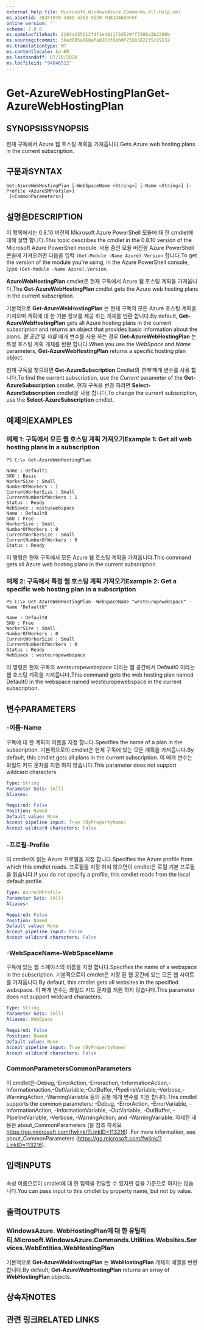 ```yaml
---
external help file: Microsoft.WindowsAzure.Commands.dll-Help.xml
ms.assetid: 3B3F1870-348D-4303-9520-FD81D4650F5F
online version: ''
schema: 2.0.0
ms.openlocfilehash: 2103a155b12fdf1e481173d529ff3308a3b2200b
ms.sourcegitcommit: 56ed085a868afa8263f8eb0f755b5822f5c29532
ms.translationtype: MT
ms.contentlocale: ko-KR
ms.lasthandoff: 07/18/2020
ms.locfileid: "94046512"
---
```

# <span data-ttu-id="93283-101">Get-AzureWebHostingPlan</span><span class="sxs-lookup"><span data-stu-id="93283-101">Get-AzureWebHostingPlan</span></span>

## <span data-ttu-id="93283-102">SYNOPSIS</span><span class="sxs-lookup"><span data-stu-id="93283-102">SYNOPSIS</span></span>
<span data-ttu-id="93283-103">현재 구독에서 Azure 웹 호스팅 계획을 가져옵니다.</span><span class="sxs-lookup"><span data-stu-id="93283-103">Gets Azure web hosting plans in the current subscription.</span></span>

## <span data-ttu-id="93283-104">구문과</span><span class="sxs-lookup"><span data-stu-id="93283-104">SYNTAX</span></span>

```
Get-AzureWebHostingPlan [-WebSpaceName <String>] [-Name <String>] [-Profile <AzureSMProfile>]
 [<CommonParameters>]
```

## <span data-ttu-id="93283-105">설명은</span><span class="sxs-lookup"><span data-stu-id="93283-105">DESCRIPTION</span></span>
<span data-ttu-id="93283-106">이 항목에서는 0.8.10 버전의 Microsoft Azure PowerShell 모듈에 대 한 cmdlet에 대해 설명 합니다.</span><span class="sxs-lookup"><span data-stu-id="93283-106">This topic describes the cmdlet in the 0.8.10 version of the Microsoft Azure PowerShell module.</span></span>
<span data-ttu-id="93283-107">사용 중인 모듈 버전을 Azure PowerShell 콘솔에 가져오려면 다음을 입력 `(Get-Module -Name Azure).Version` 합니다.</span><span class="sxs-lookup"><span data-stu-id="93283-107">To get the version of the module you're using, in the Azure PowerShell console, type `(Get-Module -Name Azure).Version`.</span></span>

<span data-ttu-id="93283-108">**AzureWebHostingPlan** cmdlet은 현재 구독에서 Azure 웹 호스팅 계획을 가져옵니다.</span><span class="sxs-lookup"><span data-stu-id="93283-108">The **Get-AzureWebHostingPlan** cmdlet gets the Azure web hosting plans in the current subscription.</span></span>

<span data-ttu-id="93283-109">기본적으로 **Get-AzureWebHostingPlan** 는 현재 구독의 모든 Azure 호스팅 계획을 가져오며 계획에 대 한 기본 정보를 제공 하는 개체를 반환 합니다.</span><span class="sxs-lookup"><span data-stu-id="93283-109">By default, **Get-AzureWebHostingPlan** gets all Azure hosting plans in the current subscription and returns an object that provides basic information about the plans.</span></span>
<span data-ttu-id="93283-110">*웹 공간* 및 *이름* 매개 변수를 사용 하는 경우 **Get-AzureWebHostingPlan** 는 특정 호스팅 계획 개체를 반환 합니다.</span><span class="sxs-lookup"><span data-stu-id="93283-110">When you use the *WebSpace* and *Name* parameters, **Get-AzureWebHostingPlan** returns a specific hosting plan object.</span></span>

<span data-ttu-id="93283-111">현재 구독을 찾으려면 **Get-AzureSubscription** Cmdlet의 *현재* 매개 변수를 사용 합니다.</span><span class="sxs-lookup"><span data-stu-id="93283-111">To find the current subscription, use the *Current* parameter of the **Get-AzureSubscription** cmdlet.</span></span>
<span data-ttu-id="93283-112">현재 구독을 변경 하려면 **Select-AzureSubscription** cmdlet을 사용 합니다.</span><span class="sxs-lookup"><span data-stu-id="93283-112">To change the current subscription, use the **Select-AzureSubscription** cmdlet.</span></span>

## <span data-ttu-id="93283-113">예제의</span><span class="sxs-lookup"><span data-stu-id="93283-113">EXAMPLES</span></span>

### <span data-ttu-id="93283-114">예제 1: 구독에서 모든 웹 호스팅 계획 가져오기</span><span class="sxs-lookup"><span data-stu-id="93283-114">Example 1: Get all web hosting plans in a subscription</span></span>
```
PS C:\> Get-AzureWebHostingPlan 

Name : Default1 
SKU : Basic 
WorkerSize : Small 
NumberOfWorkers : 1 
CurrentWorkerSize : Small 
CurrentNumberOfWorkers : 1 
Status : Ready 
WebSpace : eastuswebspace 
Name : Default0 
SKU : Free 
WorkerSize : Small 
NumberOfWorkers : 0 
CurrentWorkerSize : Small 
CurrentNumberOfWorkers : 0 
Status : Ready
```

<span data-ttu-id="93283-115">이 명령은 현재 구독에서 모든 Azure 웹 호스팅 계획을 가져옵니다.</span><span class="sxs-lookup"><span data-stu-id="93283-115">This command gets all Azure web hosting plans in the current subscription.</span></span>

### <span data-ttu-id="93283-116">예제 2: 구독에서 특정 웹 호스팅 계획 가져오기</span><span class="sxs-lookup"><span data-stu-id="93283-116">Example 2: Get a specific web hosting plan in a subscription</span></span>
```
PS C:\> Get-AzureWebHostingPlan -WebSpaceName "westeuropewebspace" -Name "Default0" 

Name : Default0 
SKU : Free 
WorkerSize : Small 
NumberOfWorkers : 0 
CurrentWorkerSize : Small 
CurrentNumberOfWorkers : 0 
Status : Ready 
WebSpace : westeuropewebspace
```

<span data-ttu-id="93283-117">이 명령은 현재 구독의 westeuropewebspace 이라는 웹 공간에서 Default0 이라는 웹 호스팅 계획을 가져옵니다.</span><span class="sxs-lookup"><span data-stu-id="93283-117">This command gets the web hosting plan named Default0 in the webspace named westeuropewebspace in the current subscription.</span></span>

## <span data-ttu-id="93283-118">변수</span><span class="sxs-lookup"><span data-stu-id="93283-118">PARAMETERS</span></span>

### <span data-ttu-id="93283-119">-이름</span><span class="sxs-lookup"><span data-stu-id="93283-119">-Name</span></span>
<span data-ttu-id="93283-120">구독에 대 한 계획의 이름을 지정 합니다.</span><span class="sxs-lookup"><span data-stu-id="93283-120">Specifies the name of a plan in the subscription.</span></span>
<span data-ttu-id="93283-121">기본적으로이 cmdlet은 현재 구독에 있는 모든 계획을 가져옵니다.</span><span class="sxs-lookup"><span data-stu-id="93283-121">By default, this cmdlet gets all plans in the current subscription.</span></span>
<span data-ttu-id="93283-122">이 매개 변수는 와일드 카드 문자를 지원 하지 않습니다.</span><span class="sxs-lookup"><span data-stu-id="93283-122">This parameter does not support wildcard characters.</span></span>

```yaml
Type: String
Parameter Sets: (All)
Aliases: 

Required: False
Position: Named
Default value: None
Accept pipeline input: True (ByPropertyName)
Accept wildcard characters: False
```

### <span data-ttu-id="93283-123">-프로필</span><span class="sxs-lookup"><span data-stu-id="93283-123">-Profile</span></span>
<span data-ttu-id="93283-124">이 cmdlet이 읽는 Azure 프로필을 지정 합니다.</span><span class="sxs-lookup"><span data-stu-id="93283-124">Specifies the Azure profile from which this cmdlet reads.</span></span>
<span data-ttu-id="93283-125">프로필을 지정 하지 않으면이 cmdlet은 로컬 기본 프로필을 읽습니다.</span><span class="sxs-lookup"><span data-stu-id="93283-125">If you do not specify a profile, this cmdlet reads from the local default profile.</span></span>

```yaml
Type: AzureSMProfile
Parameter Sets: (All)
Aliases: 

Required: False
Position: Named
Default value: None
Accept pipeline input: False
Accept wildcard characters: False
```

### <span data-ttu-id="93283-126">-WebSpaceName</span><span class="sxs-lookup"><span data-stu-id="93283-126">-WebSpaceName</span></span>
<span data-ttu-id="93283-127">구독에 있는 웹 스페이스의 이름을 지정 합니다.</span><span class="sxs-lookup"><span data-stu-id="93283-127">Specifies the name of a webspace in the subscription.</span></span>
<span data-ttu-id="93283-128">기본적으로이 cmdlet은 지정 된 웹 공간에 있는 모든 웹 사이트를 가져옵니다.</span><span class="sxs-lookup"><span data-stu-id="93283-128">By default, this cmdlet gets all websites in the specified webspace.</span></span>
<span data-ttu-id="93283-129">이 매개 변수는 와일드 카드 문자를 지원 하지 않습니다.</span><span class="sxs-lookup"><span data-stu-id="93283-129">This parameter does not support wildcard characters.</span></span>

```yaml
Type: String
Parameter Sets: (All)
Aliases: WebSpace

Required: False
Position: Named
Default value: None
Accept pipeline input: True (ByPropertyName)
Accept wildcard characters: False
```

### <span data-ttu-id="93283-130">CommonParameters</span><span class="sxs-lookup"><span data-stu-id="93283-130">CommonParameters</span></span>
<span data-ttu-id="93283-131">이 cmdlet은-Debug,-ErrorAction,-Erroraction,-InformationAction,-Informationaction,-OutVariable,-OutBuffer,-PipelineVariable,-Verbose,-WarningAction,-WarningVariable 등의 공통 매개 변수를 지원 합니다.</span><span class="sxs-lookup"><span data-stu-id="93283-131">This cmdlet supports the common parameters: -Debug, -ErrorAction, -ErrorVariable, -InformationAction, -InformationVariable, -OutVariable, -OutBuffer, -PipelineVariable, -Verbose, -WarningAction, and -WarningVariable.</span></span> <span data-ttu-id="93283-132">자세한 내용은 about_CommonParameters (을 참조 하세요 https://go.microsoft.com/fwlink/?LinkID=113216) .</span><span class="sxs-lookup"><span data-stu-id="93283-132">For more information, see about_CommonParameters (https://go.microsoft.com/fwlink/?LinkID=113216).</span></span>

## <span data-ttu-id="93283-133">입력</span><span class="sxs-lookup"><span data-stu-id="93283-133">INPUTS</span></span>

###  
<span data-ttu-id="93283-134">속성 이름으로이 cmdlet에 대 한 입력을 전달할 수 있지만 값을 기준으로 하지는 않습니다.</span><span class="sxs-lookup"><span data-stu-id="93283-134">You can pass input to this cmdlet by property name, but not by value.</span></span>

## <span data-ttu-id="93283-135">출력</span><span class="sxs-lookup"><span data-stu-id="93283-135">OUTPUTS</span></span>

### <span data-ttu-id="93283-136">WindowsAzure. WebHostingPlan에 대 한 유틸리티.</span><span class="sxs-lookup"><span data-stu-id="93283-136">Microsoft.WindowsAzure.Commands.Utilities.Websites.Services.WebEntities.WebHostingPlan</span></span>
<span data-ttu-id="93283-137">기본적으로 **Get-AzureWebHostingPlan** 는 **WebHostingPlan** 개체의 배열을 반환 합니다.</span><span class="sxs-lookup"><span data-stu-id="93283-137">By default, **Get-AzureWebHostingPlan** returns an array of **WebHostingPlan** objects.</span></span>

## <span data-ttu-id="93283-138">상속자</span><span class="sxs-lookup"><span data-stu-id="93283-138">NOTES</span></span>

## <span data-ttu-id="93283-139">관련 링크</span><span class="sxs-lookup"><span data-stu-id="93283-139">RELATED LINKS</span></span>


